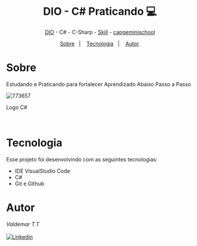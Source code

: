 <h1 align="center"> DIO - C# Praticando 💻 </h1>

<p align="center"> <a href="https://web.dio.me/home" target="_blank">DIO</a> - C# - C-Sharp - <a href="https://www.linkedin.com/in/valdemar-teider-5336b394/" target="_blank">Skill</a> - <a href="http://capgeminischool.brazilsouth.cloudapp.azure.com/" target="_blank">capgeminischool</a> </p>

<p align="center">
<a href="#sobre">Sobre</a>&nbsp;&nbsp;&nbsp|&nbsp;&nbsp;&nbsp;
<a href="#tecnologia">Tecnologia</a>&nbsp;&nbsp;&nbsp|&nbsp;&nbsp;&nbsp;
<a href="#autor">Autor</a>.</p>

# Sobre
Estudando e Praticando para fortalecer Aprendizado Abaixo Passo a Passo

![773657](https://github.com/1985Valdemar/DIO-C-Sharp/assets/114195427/1364016e-1e01-460f-9b43-251615441fd9)
<p> Logo C#</p>

<br>

# Tecnologia

Esse projeto foi desenvolvindo com as seguintes tecnologias:

- IDE VisualStudio Code
- C#
- Git e Github

# Autor

_Valdemar T.T_
<br>
<br>
[![Linkedin](https://img.shields.io/badge/VALDEMAR-0077B5?style=for-the-badge&logo=linkedin&logoColor=white)](https://www.linkedin.com/in/valdemar-teider-5336b394/)
  
